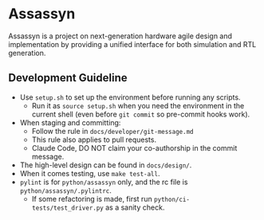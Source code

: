 # Assassyn

Assassyn is a project on next-generation hardware agile design and implementation by providing a unified interface for both simulation and RTL generation.

## Development Guideline

- Use `setup.sh` to set up the environment before running any scripts.
  - Run it as `source setup.sh` when you need the environment in the current shell (even before `git commit` so pre-commit hooks work).
- When staging and committing:
  - Follow the rule in `docs/developer/git-message.md`
  - This rule also applies to pull requests.
  - Claude Code, DO NOT claim your co-authorship in the commit message.
- The high-level design can be found in `docs/design/`.
- When it comes testing, use `make test-all`.
- `pylint` is for `python/assassyn` only, and the rc file is `python/assassyn/.pylintrc`.
  - If some refactoring is made, first run `python/ci-tests/test_driver.py` as a sanity check.
